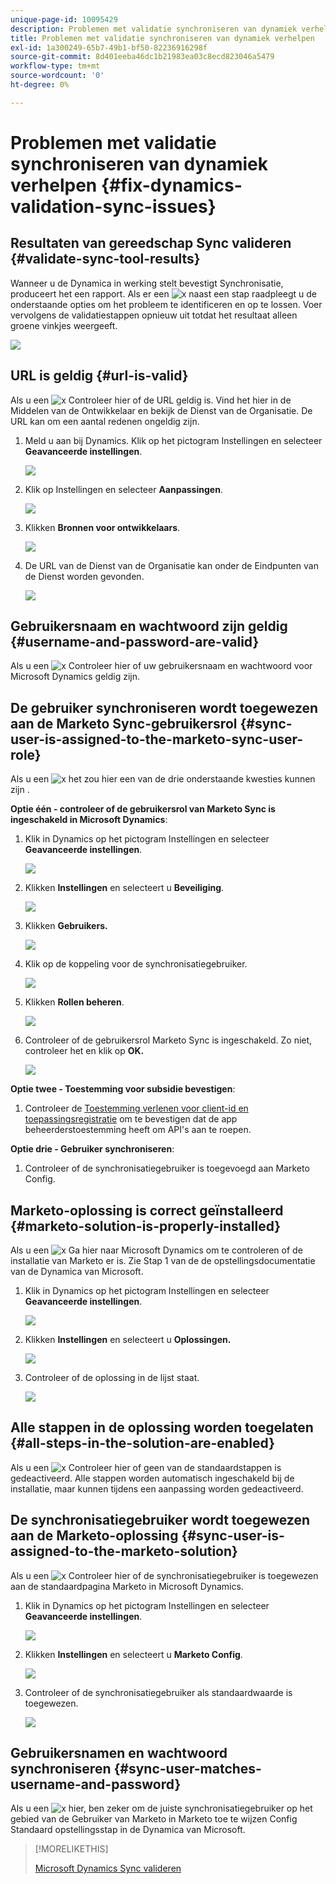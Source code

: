 ```yaml
---
unique-page-id: 10095429
description: Problemen met validatie synchroniseren van dynamiek verhelpen - Marketo Docs - productdocumentatie
title: Problemen met validatie synchroniseren van dynamiek verhelpen
exl-id: 1a300249-65b7-49b1-bf50-82236916298f
source-git-commit: 8d401eeba46dc1b21983ea03c8ecd823046a5479
workflow-type: tm+mt
source-wordcount: '0'
ht-degree: 0%

---
```


# Problemen met validatie synchroniseren van dynamiek verhelpen {#fix-dynamics-validation-sync-issues}

## Resultaten van gereedschap Sync valideren {#validate-sync-tool-results}

Wanneer u de Dynamica in werking stelt bevestigt Synchronisatie, produceert het een rapport. Als er een ![x](assets/delete.png) naast een stap raadpleegt u de onderstaande opties om het probleem te identificeren en op te lossen. Voer vervolgens de validatiestappen opnieuw uit totdat het resultaat alleen groene vinkjes weergeeft.

![](assets/image2015-9-22-15-3a58-3a12.png)

## URL is geldig {#url-is-valid}

Als u een ![x](assets/delete.png) Controleer hier of de URL geldig is. Vind het hier in de Middelen van de Ontwikkelaar en bekijk de Dienst van de Organisatie. De URL kan om een aantal redenen ongeldig zijn.

1. Meld u aan bij Dynamics. Klik op het pictogram Instellingen en selecteer **Geavanceerde instellingen**.

   ![](assets/one.png)

1. Klik op Instellingen en selecteer **Aanpassingen**.

   ![](assets/two.png)

1. Klikken **Bronnen voor ontwikkelaars**.

   ![](assets/three.png)

1. De URL van de Dienst van de Organisatie kan onder de Eindpunten van de Dienst worden gevonden.

   ![](assets/four.png)

## Gebruikersnaam en wachtwoord zijn geldig {#username-and-password-are-valid}

Als u een ![x](assets/delete.png) Controleer hier of uw gebruikersnaam en wachtwoord voor Microsoft Dynamics geldig zijn.

## De gebruiker synchroniseren wordt toegewezen aan de Marketo Sync-gebruikersrol {#sync-user-is-assigned-to-the-marketo-sync-user-role}

Als u een ![x](assets/delete.png) het zou hier een van de drie onderstaande kwesties kunnen zijn .

**Optie één - controleer of de gebruikersrol van Marketo Sync is ingeschakeld in Microsoft Dynamics**:

1. Klik in Dynamics op het pictogram Instellingen en selecteer **Geavanceerde instellingen**.

   ![](assets/one.png)

1. Klikken **Instellingen** en selecteert u **Beveiliging**.

   ![](assets/six.png)

1. Klikken **Gebruikers.**

   ![](assets/image2015-9-24-9-3a47-3a25.png)

1. Klik op de koppeling voor de synchronisatiegebruiker.

   ![](assets/seven.png)

1. Klikken **Rollen beheren**.

   ![](assets/eight.png)

1. Controleer of de gebruikersrol Marketo Sync is ingeschakeld. Zo niet, controleer het en klik op **OK.**

   ![](assets/image2015-9-24-9-3a59-3a21.png)

**Optie twee - Toestemming voor subsidie bevestigen**:

1. Controleer de [Toestemming verlenen voor client-id en toepassingsregistratie](/help/marketo/product-docs/crm-sync/microsoft-dynamics-sync/sync-setup/grant-consent-for-client-id-and-app-registration.md) om te bevestigen dat de app beheerderstoestemming heeft om API&#39;s aan te roepen.

**Optie drie - Gebruiker synchroniseren**:

1. Controleer of de synchronisatiegebruiker is toegevoegd aan Marketo Config.

## Marketo-oplossing is correct geïnstalleerd {#marketo-solution-is-properly-installed}

Als u een ![x](assets/delete.png) Ga hier naar Microsoft Dynamics om te controleren of de installatie van Marketo er is. Zie Stap 1 van de de opstellingsdocumentatie van de Dynamica van Microsoft.

1. Klik in Dynamics op het pictogram Instellingen en selecteer **Geavanceerde instellingen**.

   ![](assets/one.png)

1. Klikken **Instellingen** en selecteert u **Oplossingen.**

   ![](assets/eleven.png)

1. Controleer of de oplossing in de lijst staat.

   ![](assets/twelve.png)

## Alle stappen in de oplossing worden toegelaten {#all-steps-in-the-solution-are-enabled}

Als u een ![x](assets/delete.png) Controleer hier of geen van de standaardstappen is gedeactiveerd. Alle stappen worden automatisch ingeschakeld bij de installatie, maar kunnen tijdens een aanpassing worden gedeactiveerd.

## De synchronisatiegebruiker wordt toegewezen aan de Marketo-oplossing {#sync-user-is-assigned-to-the-marketo-solution}

Als u een ![x](assets/delete.png) Controleer hier of de synchronisatiegebruiker is toegewezen aan de standaardpagina Marketo in Microsoft Dynamics.

1. Klik in Dynamics op het pictogram Instellingen en selecteer **Geavanceerde instellingen**.

   ![](assets/one.png)

1. Klikken **Instellingen** en selecteert u **Marketo Config**.

   ![](assets/thirteen.png)

1. Controleer of de synchronisatiegebruiker als standaardwaarde is toegewezen.

   ![](assets/fourteen.png)

## Gebruikersnamen en wachtwoord synchroniseren {#sync-user-matches-username-and-password}

Als u een ![x](assets/delete.png) hier, ben zeker om de juiste synchronisatiegebruiker op het gebied van de Gebruiker van Marketo in Marketo toe te wijzen Config Standaard opstellingsstap in de Dynamica van Microsoft.

>[!MORELIKETHIS]
>
>[Microsoft Dynamics Sync valideren](/help/marketo/product-docs/crm-sync/microsoft-dynamics-sync/sync-setup/validate-microsoft-dynamics-sync.md)
